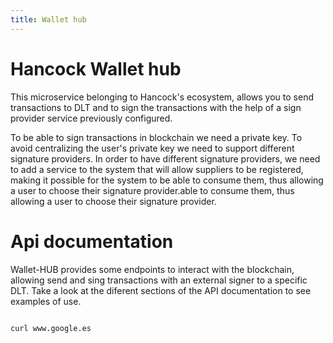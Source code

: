```yaml
---
title: Wallet hub
---
```


# Hancock Wallet hub

This microservice belonging to Hancock's ecosystem, allows you to send transactions to DLT and to sign the transactions with the help of a sign provider service previously configured.

To be able to sign transactions in blockchain we need a private key. To avoid centralizing the user's private key we need to support different signature providers. In order to have different signature providers, we need to add a service to the system that will allow suppliers to be registered, making it possible for the system to be able to consume them, thus allowing a user to choose their signature provider.able to consume them, thus allowing a user to choose their signature provider.

# Api documentation

Wallet-HUB provides some endpoints to interact with the blockchain, allowing send and sing transactions with an external signer to a specific DLT. Take a look at the diferent sections of the API documentation to see examples of use.

```bash

curl www.google.es

```